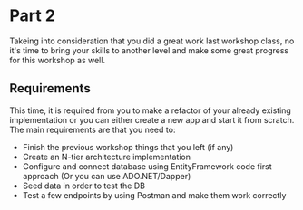 # Part 2

Takeing into consideration that you did a great work last workshop class, no it's time to bring your skills 
to another level and make some great progress for this workshop as well. 

## Requirements 

This time, it is required from you to make a refactor of your already existing implementation or you can either create a new app and start it from scratch. The main requirements are that you need to:

* Finish the previous workshop things that you left (if any)
* Create an N-tier architecture implementation
* Configure and connect database using EntityFramework code first approach (Or you can use ADO.NET/Dapper)
* Seed data in order to test the DB
* Test a few endpoints by using Postman and make them work correctly